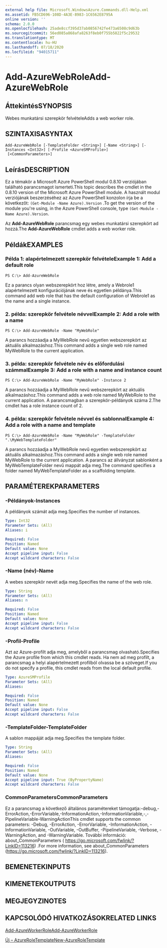 ```yaml
---
external help file: Microsoft.WindowsAzure.Commands.dll-Help.xml
ms.assetid: FB5CD696-108D-4A3E-8983-1C6562E8795A
online version: ''
schema: 2.0.0
ms.openlocfilehash: 25ade8ccf395d37ab0856742fe473a6508c9d63b
ms.sourcegitcommit: 56ed085a868afa8263f8eb0f755b5822f5c29532
ms.translationtype: MT
ms.contentlocale: hu-HU
ms.lasthandoff: 07/18/2020
ms.locfileid: "94015711"
---
```

# <span data-ttu-id="d24d5-101">Add-AzureWebRole</span><span class="sxs-lookup"><span data-stu-id="d24d5-101">Add-AzureWebRole</span></span>

## <span data-ttu-id="d24d5-102">Áttekintés</span><span class="sxs-lookup"><span data-stu-id="d24d5-102">SYNOPSIS</span></span>
<span data-ttu-id="d24d5-103">Webes munkatársi szerepkör felvétele</span><span class="sxs-lookup"><span data-stu-id="d24d5-103">Adds a web worker role.</span></span>

## <span data-ttu-id="d24d5-104">SZINTAXISA</span><span class="sxs-lookup"><span data-stu-id="d24d5-104">SYNTAX</span></span>

```
Add-AzureWebRole [-TemplateFolder <String>] [-Name <String>] [-Instances <Int32>] [-Profile <AzureSMProfile>]
 [<CommonParameters>]
```

## <span data-ttu-id="d24d5-105">Leírás</span><span class="sxs-lookup"><span data-stu-id="d24d5-105">DESCRIPTION</span></span>
<span data-ttu-id="d24d5-106">Ez a témakör a Microsoft Azure PowerShell modul 0.8.10 verziójában található parancsmagot ismerteti.</span><span class="sxs-lookup"><span data-stu-id="d24d5-106">This topic describes the cmdlet in the 0.8.10 version of the Microsoft Azure PowerShell module.</span></span>
<span data-ttu-id="d24d5-107">A használt modul verziójának beszerzéséhez az Azure PowerShell konzolon írja be a következőt: `(Get-Module -Name Azure).Version` .</span><span class="sxs-lookup"><span data-stu-id="d24d5-107">To get the version of the module you're using, in the Azure PowerShell console, type `(Get-Module -Name Azure).Version`.</span></span>

<span data-ttu-id="d24d5-108">Az **Add-AzureWebRole** parancsmag egy webes munkatársi szerepkört ad hozzá.</span><span class="sxs-lookup"><span data-stu-id="d24d5-108">The **Add-AzureWebRole** cmdlet adds a web worker role.</span></span>

## <span data-ttu-id="d24d5-109">Példák</span><span class="sxs-lookup"><span data-stu-id="d24d5-109">EXAMPLES</span></span>

### <span data-ttu-id="d24d5-110">Példa 1: alapértelmezett szerepkör felvétele</span><span class="sxs-lookup"><span data-stu-id="d24d5-110">Example 1: Add a default role</span></span>
```
PS C:\> Add-AzureWebRole
```

<span data-ttu-id="d24d5-111">Ez a parancs olyan webszerepkört hoz létre, amely a Webrole1 alapértelmezett konfigurációjának neve és egyetlen példánya.</span><span class="sxs-lookup"><span data-stu-id="d24d5-111">This command add web role that has the default configuration of Webrole1 as the name and a single instance.</span></span>

### <span data-ttu-id="d24d5-112">2. példa: szerepkör felvétele névvel</span><span class="sxs-lookup"><span data-stu-id="d24d5-112">Example 2: Add a role with a name</span></span>
```
PS C:\> Add-AzureWebRole -Name "MyWebRole"
```

<span data-ttu-id="d24d5-113">A parancs hozzáadja a MyWebRole nevű egyetlen webszerepkört az aktuális alkalmazáshoz.</span><span class="sxs-lookup"><span data-stu-id="d24d5-113">This command adds a single web role named MyWebRole to the current application.</span></span>

### <span data-ttu-id="d24d5-114">3. példa: szerepkör felvétele név és előfordulási számmal</span><span class="sxs-lookup"><span data-stu-id="d24d5-114">Example 3: Add a role with a name and instance count</span></span>
```
PS C:\> Add-AzureWebRole -Name "MyWebRole" -Instance 2
```

<span data-ttu-id="d24d5-115">A parancs hozzáadja a MyWebRole nevű webszerepkört az aktuális alkalmazáshoz.</span><span class="sxs-lookup"><span data-stu-id="d24d5-115">This command adds a web role named MyWebRole to the current application.</span></span>
<span data-ttu-id="d24d5-116">A parancsmagban a szerepkör-példányok száma 2.</span><span class="sxs-lookup"><span data-stu-id="d24d5-116">The cmdlet has a role instance count of 2.</span></span>

### <span data-ttu-id="d24d5-117">4. példa: szerepkör felvétele névvel és sablonnal</span><span class="sxs-lookup"><span data-stu-id="d24d5-117">Example 4: Add a role with a name and template</span></span>
```
PS C:\> Add-AzureWebRole -Name "MyWebRole" -TemplateFolder ".\MyWebTemplateFolder"
```

<span data-ttu-id="d24d5-118">A parancs hozzáadja a MyWebRole nevű egyetlen webszerepkört az aktuális alkalmazáshoz.</span><span class="sxs-lookup"><span data-stu-id="d24d5-118">This command adds a single web role named MyWebRole to the current application.</span></span>
<span data-ttu-id="d24d5-119">A parancs az állványzat sablonként a MyWebTemplateFolder nevű mappát adja meg.</span><span class="sxs-lookup"><span data-stu-id="d24d5-119">The command specifies a folder named MyWebTemplateFolder as a scaffolding template.</span></span>

## <span data-ttu-id="d24d5-120">PARAMÉTEREK</span><span class="sxs-lookup"><span data-stu-id="d24d5-120">PARAMETERS</span></span>

### <span data-ttu-id="d24d5-121">-Példányok</span><span class="sxs-lookup"><span data-stu-id="d24d5-121">-Instances</span></span>
<span data-ttu-id="d24d5-122">A példányok számát adja meg.</span><span class="sxs-lookup"><span data-stu-id="d24d5-122">Specifies the number of instances.</span></span>

```yaml
Type: Int32
Parameter Sets: (All)
Aliases: i

Required: False
Position: Named
Default value: None
Accept pipeline input: False
Accept wildcard characters: False
```

### <span data-ttu-id="d24d5-123">-Name (név)</span><span class="sxs-lookup"><span data-stu-id="d24d5-123">-Name</span></span>
<span data-ttu-id="d24d5-124">A webes szerepkör nevét adja meg.</span><span class="sxs-lookup"><span data-stu-id="d24d5-124">Specifies the name of the web role.</span></span>

```yaml
Type: String
Parameter Sets: (All)
Aliases: n

Required: False
Position: Named
Default value: None
Accept pipeline input: False
Accept wildcard characters: False
```

### <span data-ttu-id="d24d5-125">-Profil</span><span class="sxs-lookup"><span data-stu-id="d24d5-125">-Profile</span></span>
<span data-ttu-id="d24d5-126">Azt az Azure-profilt adja meg, amelyből a parancsmag olvasható.</span><span class="sxs-lookup"><span data-stu-id="d24d5-126">Specifies the Azure profile from which this cmdlet reads.</span></span>
<span data-ttu-id="d24d5-127">Ha nem ad meg profilt, a parancsmag a helyi alapértelmezett profilból olvassa be a szöveget.</span><span class="sxs-lookup"><span data-stu-id="d24d5-127">If you do not specify a profile, this cmdlet reads from the local default profile.</span></span>

```yaml
Type: AzureSMProfile
Parameter Sets: (All)
Aliases: 

Required: False
Position: Named
Default value: None
Accept pipeline input: False
Accept wildcard characters: False
```

### <span data-ttu-id="d24d5-128">-TemplateFolder</span><span class="sxs-lookup"><span data-stu-id="d24d5-128">-TemplateFolder</span></span>
<span data-ttu-id="d24d5-129">A sablon mappáját adja meg.</span><span class="sxs-lookup"><span data-stu-id="d24d5-129">Specifies the template folder.</span></span>

```yaml
Type: String
Parameter Sets: (All)
Aliases: 

Required: False
Position: Named
Default value: None
Accept pipeline input: True (ByPropertyName)
Accept wildcard characters: False
```

### <span data-ttu-id="d24d5-130">CommonParameters</span><span class="sxs-lookup"><span data-stu-id="d24d5-130">CommonParameters</span></span>
<span data-ttu-id="d24d5-131">Ez a parancsmag a következő általános paramétereket támogatja:-debug,-ErrorAction,-ErrorVariable,-InformationAction,-InformationVariable,-,-PipelineVariable-WarningAction</span><span class="sxs-lookup"><span data-stu-id="d24d5-131">This cmdlet supports the common parameters: -Debug, -ErrorAction, -ErrorVariable, -InformationAction, -InformationVariable, -OutVariable, -OutBuffer, -PipelineVariable, -Verbose, -WarningAction, and -WarningVariable.</span></span> <span data-ttu-id="d24d5-132">További információ: about_CommonParameters ( https://go.microsoft.com/fwlink/?LinkID=113216) .</span><span class="sxs-lookup"><span data-stu-id="d24d5-132">For more information, see about_CommonParameters (https://go.microsoft.com/fwlink/?LinkID=113216).</span></span>

## <span data-ttu-id="d24d5-133">BEMENETEK</span><span class="sxs-lookup"><span data-stu-id="d24d5-133">INPUTS</span></span>

## <span data-ttu-id="d24d5-134">KIMENETEK</span><span class="sxs-lookup"><span data-stu-id="d24d5-134">OUTPUTS</span></span>

## <span data-ttu-id="d24d5-135">MEGJEGYZI</span><span class="sxs-lookup"><span data-stu-id="d24d5-135">NOTES</span></span>

## <span data-ttu-id="d24d5-136">KAPCSOLÓDÓ HIVATKOZÁSOK</span><span class="sxs-lookup"><span data-stu-id="d24d5-136">RELATED LINKS</span></span>

[<span data-ttu-id="d24d5-137">Add-AzureWorkerRole</span><span class="sxs-lookup"><span data-stu-id="d24d5-137">Add-AzureWorkerRole</span></span>](./Add-AzureWorkerRole.md)

[<span data-ttu-id="d24d5-138">Új – AzureRoleTemplate</span><span class="sxs-lookup"><span data-stu-id="d24d5-138">New-AzureRoleTemplate</span></span>](./New-AzureRoleTemplate.md)


